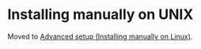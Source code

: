 # Installing manually on UNIX

Moved to [Advanced setup (Installing manually on Linux)](dev-setup-non-vagrant.html#installing-manually-on-linux).
